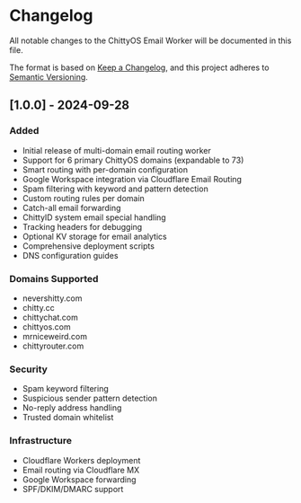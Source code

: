 # Changelog

All notable changes to the ChittyOS Email Worker will be documented in this file.

The format is based on [Keep a Changelog](https://keepachangelog.com/en/1.0.0/),
and this project adheres to [Semantic Versioning](https://semver.org/spec/v2.0.0.html).

## [1.0.0] - 2024-09-28

### Added
- Initial release of multi-domain email routing worker
- Support for 6 primary ChittyOS domains (expandable to 73)
- Smart routing with per-domain configuration
- Google Workspace integration via Cloudflare Email Routing
- Spam filtering with keyword and pattern detection
- Custom routing rules per domain
- Catch-all email forwarding
- ChittyID system email special handling
- Tracking headers for debugging
- Optional KV storage for email analytics
- Comprehensive deployment scripts
- DNS configuration guides

### Domains Supported
- nevershitty.com
- chitty.cc
- chittychat.com
- chittyos.com
- mrniceweird.com
- chittyrouter.com

### Security
- Spam keyword filtering
- Suspicious sender pattern detection
- No-reply address handling
- Trusted domain whitelist

### Infrastructure
- Cloudflare Workers deployment
- Email routing via Cloudflare MX
- Google Workspace forwarding
- SPF/DKIM/DMARC support